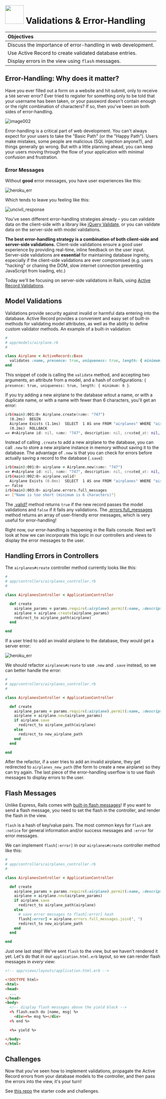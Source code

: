 # <img src="https://cloud.githubusercontent.com/assets/7833470/10899314/63829980-8188-11e5-8cdd-4ded5bcb6e36.png" height="60"> Validations &amp; Error-Handling

| Objectives |
|:--- |
| Discuss the importance of error-handling in web development. |
| Use Active Record to create validated database entries. |
| Display errors in the view using `flash` messages. |

## Error-Handling: Why does it matter?

Have you ever filled out a form on a website and hit submit, only to receive a `500` server error? Ever tried to register for something only to be told that your username has been taken, or your password doesn't contain enough or the right combination of characters? If so, then you've been on both sides of error-handling.

![image002](https://cloud.githubusercontent.com/assets/7833470/11665972/e333daa4-9d9e-11e5-866b-4e146f92671d.gif)

Error-handling is a critical part of web development. You can't always expect for your users to take the "Basic Path" (or the "Happy Path"). Users make mistakes, some people are malicious (SQL injection anyone?), and things generally go wrong. But with a little planning ahead, you can keep your users moving through the flow of your application with minimal confusion and frustration.

### Error Messages

Without **good** error messages, you have user experiences like this:

![heroku_err](https://cloud.githubusercontent.com/assets/7833470/11666054/50c8dede-9d9f-11e5-8484-7f547b224638.png)

Which tends to leave you feeling like this:

![uncivil_response](https://cloud.githubusercontent.com/assets/7833470/11666081/75a502f0-9d9f-11e5-9d51-3c71a5bc3dcf.gif)

You've seen different error-handling strategies already - you can validate data on the client-side with a library like <a href="http://jqueryvalidation.org" target="_blank">jQuery Validate</a>, or you can validate data on the server-side with model validations.

**The best error-handling strategy is a combination of both client-side and server-side validations.** Client-side validations ensure a good user experience by providing real-time, inline feedback on the user input. Server-side validations are **essential** for maintaining database ingreity, especially if the client-side validations are ever compromised (e.g. users "hacking" or chaning the DOM, slow internet connection preventing JavaScript from loading, etc.)

Today we'll be focusing on server-side validations in Rails, using <a href="http://guides.rubyonrails.org/active_record_validations.html" target="_blank">Active Record Validations</a>.

## Model Validations

Validations provide security against invalid or harmful data entering into the database. Active Record provides a convenient and easy set of built-in methods for validating model attributes, as well as the ability to define custom validator methods. An example of a built-in validation:

```ruby
#
# app/models/airplane.rb
#

class Airplane < ActiveRecord::Base
  validates :name, presence: true, uniqueness: true, length: { minimum: 6 }
end
```

This snippet of code is calling the `validate` method, and accepting two arguments, an attribute from a model, and a hash of configurations: `{ presence: true, uniqueness: true, length: { minimum: 6 }`.

If you try adding a new airplane to the database witout a name, or with a duplicate name, or with a name with fewer than 6 characters, you'll get an error:

```zsh
irb(main):001:0> Airplane.create(name: "747")
  (0.2ms)  BEGIN
  Airplane Exists (1.1ms)  SELECT  1 AS one FROM "airplanes" WHERE "airplanes"."name" = '747' LIMIT 1
  (0.2ms)  ROLLBACK
=> #<Airplane id: nil, name: "747", description: nil, created_at: nil, updated_at: nil>
```

Instead of calling `.create` to add a new airplane to the database, you can call `.new` to store a new airplane instance in memory without saving it to the database. The advantage of `.new` is that you can check for errors before actually saving a record to the database (`.save`):

```zsh
irb(main):001:0> airplane = Airplane.new(name: "747")
=> #<Airplane id: nil, name: "747", description: nil, created_at: nil, updated_at: nil>
irb(main):002:0> airplane.valid?
  Airplane Exists (0.8ms)  SELECT  1 AS one FROM "airplanes" WHERE "airplanes"."name" = '747' LIMIT 1
=> false
irb(main):003:0> airplane.errors.full_messages
=> ["Name is too short (minimum is 6 characters)"]
```

The <a href="http://edgeguides.rubyonrails.org/active_record_validations.html#valid-questionmark-and-invalid-questionmark" target="_blank">.valid?</a> method returns `true` if the new record passes the model validations and `false` if it fails any validations. The <a href="http://edgeguides.rubyonrails.org/active_record_validations.html#errors-add" target="_blank">.errors.full_messages</a> method returns an array of user-friendly error messages, which is very useful for error-handling!

Right now, our error-handling is happening in the Rails console. Next we'll look at how we can incorporate this logic in our controllers and views to display the error messages to the user.

## Handling Errors in Controllers

The `airplanes#create` controller method currently looks like this:

```ruby
#
# app/controllers/airplanes_controller.rb
#

class AirplanesController < ApplicationController

  def create
    airplane_params = params.require(:airplane).permit(:name, :description)
    airplane = airplane.create(airplane_params)
    redirect_to airplane_path(airplane)
  end

end
```

If a user tried to add an invalid airplane to the database, they would get a server error:

![heroku_err](https://cloud.githubusercontent.com/assets/7833470/11666054/50c8dede-9d9f-11e5-8484-7f547b224638.png)

We should refactor `airplanes#create` to use `.new` and `.save` instead, so we can better handle the error:

```ruby
#
# app/controllers/airplanes_controller.rb
#

class AirplanesController < ApplicationController

  def create
    airplane_params = params.require(:airplane).permit(:name, :description)
    airplane = airplane.new(airplane_params)
    if airplane.save
      redirect_to airplane_path(airplane)
    else
      redirect_to new_airplane_path
    end  
  end

end
```

After the refactor, if a user tries to add an invalid airplane, they get redirected to `airplanes_new_path` (the form to create a new airplane) so they can try again. The last piece of the error-handling userflow is to use flash messages to display errors to the user.

## Flash Messages

Unlike Express, Rails comes with <a href="http://api.rubyonrails.org/classes/ActionDispatch/Flash.html" target="_blank">built-in flash messages</a>! If you want to send a flash message, you need to set the flash in the controller, and render the flash in the view.

`flash` is a hash of key/value pairs. The most common keys for `flash` are `:notice` for general information and/or success messages and `:error` for error messages.

We can implement `flash[:error]` in our `airplanes#create` controller method like this:

```ruby
#
# app/controllers/airplanes_controller.rb
#

class AirplanesController < ApplicationController

  def create
    airplane_params = params.require(:airplane).permit(:name, :description)
    airplane = airplane.new(airplane_params)
    if airplane.save
      redirect_to airplane_path(airplane)
    else
      # save error messages to flash[:error] hash
      flash[:error] = airplane.errors.full_messages.join(", ")
      redirect_to new_airplane_path
    end  
  end

end
```

Just one last step! We've sent `flash` to the view, but we haven't rendered it yet. Let's do that in our `application.html.erb` layout, so we can render flash messages in *every* view:

```html
<!-- app/views/layouts/application.html.erb -->

<!DOCTYPE html>
<html>
<head>
  ...
</head>
<body>
  <!-- display flash messages above the yield block -->
  <% flash.each do |name, msg| %>
    <div><%= msg %></div>
  <% end %>

  <%= yield %>

</body>
</html>
```

## Challenges

Now that you've seen how to implement validations, propagate the Active Record errors from your database models to the controller, and then pass the errors into the view, it's your turn!

See <a href="" target="_blank">this repo</a> the starter code and challenges.